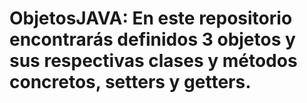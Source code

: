 # ObjetosJAVA: En este repositorio encontrarás definidos 3 objetos y sus respectivas clases y métodos concretos, setters y getters.
